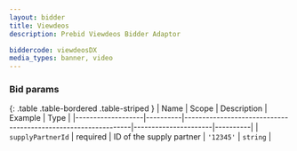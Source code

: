 ```yaml
---
layout: bidder
title: Viewdeos
description: Prebid Viewdeos Bidder Adaptor

biddercode: viewdeosDX
media_types: banner, video
---
```


### Bid params

{: .table .table-bordered .table-striped }
| Name              | Scope    | Description                                                   | Example              | Type     |
|-------------------|----------|---------------------------------------------------------------|----------------------|----------|
| `supplyPartnerId` | required | ID of the supply partner | `'12345'`            | `string` |
